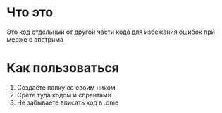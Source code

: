 # Что это

Это код отдельный от другой части кода для избежания ошибок при мерже с апстрима

# Как пользоваться

1. Создаёте папку со своим ником
2. Срёте туда кодом и спрайтами
3. Не забываете вписать код в .dme
